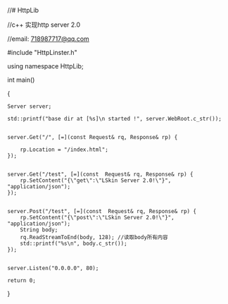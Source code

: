 //# HttpLib

//c++ 实现http server 2.0

//email: 718987717@qq.com

#include "HttpLinster.h"

using namespace HttpLib;

int main()

{
	
	Server server;
	
	std::printf("base dir at [%s]\n started !", server.WebRoot.c_str());
	
	
	server.Get("/", [=](const Request& rq, Response& rp) {
		
		rp.Location = "/index.html";
	});

 	
	server.Get("/test", [=](const  Request& rq, Response& rp) {
		rp.SetContent("{\"get\":\"LSkin Server 2.0!\"}", "application/json");
	});

 	
	server.Post("/test", [=](const  Request& rq, Response& rp) {
		rp.SetContent("{\"post\":\"LSkin Server 2.0!\"}", "application/json");
		String body;
		rq.ReadStreamToEnd(body, 128); //读取body所有内容
		std::printf("%s\n", body.c_str());
	});

	
	server.Listen("0.0.0.0", 80);

	return 0;
}

